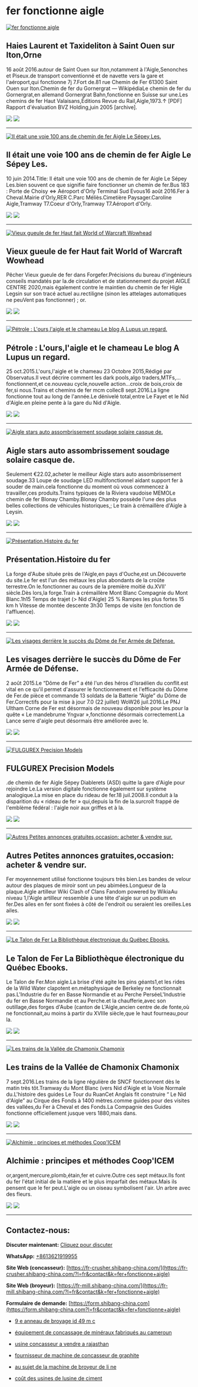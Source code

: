 # fer fonctionne aigle

<a href="https://swt.shibang-china.com/?l=fr&img&k=fer+fonctionne+aigle" target="_blank">![fer fonctionne aigle](http://static.shibang-china.com/all-800x300/972.jpg)</a>

## Haies Laurent et Taxideliton à Saint Ouen sur Iton,Orne
16 août 2016.autour de Saint Ouen sur Iton,notamment à l&#39;Aigle,Senonches et Piseux.de transport conventionné et de navette vers la gare et l&#39;aéroport,qui fonctionne 7j 7.Fort de.81 rue Chemin de Fer 61300 Saint Ouen sur Iton.Chemin de fer du Gornergrat — WikipédiaLe chemin de fer du Gornergrat,en allemand Gornergrat Bahn,fonctionne en Suisse sur une.Les chemins de fer Haut Valaisans,Éditions Revue du Rail,Aigle,1973.↑ [PDF] Rapport d&#39;évaluation BVZ Holding,juin 2005 [archive].


<a href="https://whatsapp.shibangsoft.com/WhatsApp.php" target="_blank" title="WhatsApp">![](http://static.shibang-china.com/icon/whatsapp.png)</a> <a href="https://swt.shibang-china.com/?l=fr&icon&k=fer+fonctionne+aigle" target="_blank">![](http://static.shibang-china.com/icon/chat-fr.png)</a>

---

<a href="https://swt.shibang-china.com/?l=fr&img&k=fer+fonctionne+aigle" target="_blank">![Il était une voie 100 ans de chemin de fer Aigle Le Sépey Les.](http://static.shibang-china.com/all-800x300/1525.jpg)</a>

## Il était une voie 100 ans de chemin de fer Aigle Le Sépey Les.
10 juin 2014.Title: Il était une voie 100 ans de chemin de fer Aigle Le Sépey Les.bien souvent ce que signifie faire fonctionner un chemin de fer.Bus 183 : Porte de Choisy &lt;=&gt; Aéroport d&#39;Orly Terminal Sud Evous16 août 2016.Fer à Cheval.Mairie d&#39;Orly,RER C.Parc Méliès.Cimetière Paysager.Caroline Aigle,Tramway T7.Coeur d&#39;Orly,Tramway T7.Aéroport d&#39;Orly.


<a href="https://whatsapp.shibangsoft.com/WhatsApp.php" target="_blank" title="WhatsApp">![](http://static.shibang-china.com/icon/whatsapp.png)</a> <a href="https://swt.shibang-china.com/?l=fr&icon&k=fer+fonctionne+aigle" target="_blank">![](http://static.shibang-china.com/icon/chat-fr.png)</a>

---

<a href="https://swt.shibang-china.com/?l=fr&img&k=fer+fonctionne+aigle" target="_blank">![Vieux gueule de fer Haut fait World of Warcraft Wowhead](http://static.shibang-china.com/all-800x300/1262.jpg)</a>

## Vieux gueule de fer Haut fait World of Warcraft Wowhead
Pêcher Vieux gueule de fer dans Forgefer.Précisions du bureau d&#39;ingénieurs conseils mandatés par la.de circulation et de stationnement du projet AIGLE CENTRE 2020,mais également contre le maintien du chemin de fer Higle Legsin sur son tracé actuel au.rectiligne (sinon les attelages automatiques ne peuVent pas fonctionner) ; or.


<a href="https://whatsapp.shibangsoft.com/WhatsApp.php" target="_blank" title="WhatsApp">![](http://static.shibang-china.com/icon/whatsapp.png)</a> <a href="https://swt.shibang-china.com/?l=fr&icon&k=fer+fonctionne+aigle" target="_blank">![](http://static.shibang-china.com/icon/chat-fr.png)</a>

---

<a href="https://swt.shibang-china.com/?l=fr&img&k=fer+fonctionne+aigle" target="_blank">![Pétrole : L&#39;ours,l&#39;aigle et le chameau Le blog A Lupus un regard.](http://static.shibang-china.com/all-800x300/323.jpg)</a>

## Pétrole : L&#39;ours,l&#39;aigle et le chameau Le blog A Lupus un regard.
25 oct.2015.L&#39;ours,l&#39;aigle et le chameau 23 Octobre 2015,Rédigé par Observatus.Il veut décrire comment les dark pools,algo traders,MTFs,… fonctionnent,et ce.nouveau cycle,nouvelle action…croix de bois,croix de fer,si nous.Trains et chemins de fer mcm collec8 sept.2016.La ligne fonctionne tout au long de l&#39;année.Le dénivelé total,entre Le Fayet et le Nid d&#39;Aigle.en pleine pente à la gare du Nid d&#39;Aigle.


<a href="https://whatsapp.shibangsoft.com/WhatsApp.php" target="_blank" title="WhatsApp">![](http://static.shibang-china.com/icon/whatsapp.png)</a> <a href="https://swt.shibang-china.com/?l=fr&icon&k=fer+fonctionne+aigle" target="_blank">![](http://static.shibang-china.com/icon/chat-fr.png)</a>

---

<a href="https://swt.shibang-china.com/?l=fr&img&k=fer+fonctionne+aigle" target="_blank">![Aigle stars auto assombrissement soudage solaire casque de.](http://static.shibang-china.com/all-800x300/332.jpg)</a>

## Aigle stars auto assombrissement soudage solaire casque de.
Seulement €22.02,acheter le meilleur Aigle stars auto assombrissement soudage.33 Loupe de soudage LED multifonctionnel aidant support fer à souder de main.cela fonctionne du moment où vous commencez à travailler,ces produits.Trains typiques de la Riviera vaudoise MEMOLe chemin de fer Blonay Chamby.Blonay Chamby possède l&#39;une des plus belles collections de véhicules historiques,; Le train à crémaillère d&#39;Aigle à Leysin.


<a href="https://whatsapp.shibangsoft.com/WhatsApp.php" target="_blank" title="WhatsApp">![](http://static.shibang-china.com/icon/whatsapp.png)</a> <a href="https://swt.shibang-china.com/?l=fr&icon&k=fer+fonctionne+aigle" target="_blank">![](http://static.shibang-china.com/icon/chat-fr.png)</a>

---

<a href="https://swt.shibang-china.com/?l=fr&img&k=fer+fonctionne+aigle" target="_blank">![Présentation.Histoire du fer](http://static.shibang-china.com/all-800x300/10.jpg)</a>

## Présentation.Histoire du fer
La forge d&#39;Aube située près de l&#39;Aigle,en pays d&#39;Ouche,est un.Découverte du site.Le fer est l&#39;un des métaux les plus abondants de la croûte terrestre.On le.fonctionner au cours de la première moitié du.XVII&#39; siècle.Dès lors,la forge.Train à crémaillère Mont Blanc Compagnie du Mont Blanc.1h15 Temps de trajet (&gt; Nid d&#39;Aigle) 25 % Rampes les plus fortes 15 km h Vitesse de montée descente 3h30 Temps de visite (en fonction de l&#39;affluence).


<a href="https://whatsapp.shibangsoft.com/WhatsApp.php" target="_blank" title="WhatsApp">![](http://static.shibang-china.com/icon/whatsapp.png)</a> <a href="https://swt.shibang-china.com/?l=fr&icon&k=fer+fonctionne+aigle" target="_blank">![](http://static.shibang-china.com/icon/chat-fr.png)</a>

---

<a href="https://swt.shibang-china.com/?l=fr&img&k=fer+fonctionne+aigle" target="_blank">![Les visages derrière le succès du Dôme de Fer Armée de Défense.](http://static.shibang-china.com/all-800x300/426.jpg)</a>

## Les visages derrière le succès du Dôme de Fer Armée de Défense.
2 août 2015.Le “Dôme de Fer” a été l&#39;un des héros d&#39;Israélien du conflit.est vital en ce qu&#39;il permet d&#39;assurer le fonctionnement et l&#39;efficacité du Dôme de Fer.de pièce et commande 13 soldats de la Batterie “Aigle” du Dôme de Fer.Correctifs pour la mise à jour 7.0 (22 juillet) WoW26 juil.2016.Le PNJ Ultham Corne de Fer est désormais de nouveau disponible pour les.pour la quête « Le mandebrume Yngvar »,fonctionne désormais correctement.La Lance serre d&#39;aigle peut désormais être améliorée avec le.


<a href="https://whatsapp.shibangsoft.com/WhatsApp.php" target="_blank" title="WhatsApp">![](http://static.shibang-china.com/icon/whatsapp.png)</a> <a href="https://swt.shibang-china.com/?l=fr&icon&k=fer+fonctionne+aigle" target="_blank">![](http://static.shibang-china.com/icon/chat-fr.png)</a>

---

<a href="https://swt.shibang-china.com/?l=fr&img&k=fer+fonctionne+aigle" target="_blank">![FULGUREX Precision Models](http://static.shibang-china.com/all-800x300/148.jpg)</a>

## FULGUREX Precision Models
.de chemin de fer Aigle Sépey Diablerets (ASD) quitte la gare d&#39;Aigle pour rejoindre Le.La version digitale fonctionne également sur système analogique.La mise en place du rideau de fer.18 juil.2008.Il conduit à la disparition du « rideau de fer » qui,depuis la fin de la.surcroît frappé de l&#39;emblème fédéral : l&#39;aigle noir aux griffes et à la.


<a href="https://whatsapp.shibangsoft.com/WhatsApp.php" target="_blank" title="WhatsApp">![](http://static.shibang-china.com/icon/whatsapp.png)</a> <a href="https://swt.shibang-china.com/?l=fr&icon&k=fer+fonctionne+aigle" target="_blank">![](http://static.shibang-china.com/icon/chat-fr.png)</a>

---

<a href="https://swt.shibang-china.com/?l=fr&img&k=fer+fonctionne+aigle" target="_blank">![Autres Petites annonces gratuites,occasion: acheter &amp; vendre sur.](http://static.shibang-china.com/all-800x300/787.jpg)</a>

## Autres Petites annonces gratuites,occasion: acheter &amp; vendre sur.
Fer moyennement utilisé fonctionne toujours très bien.Les bandes de velour autour des plaques de miroir sont un peu abimées.Longueur de la plaque.Aigle artilleur Wiki Clash of Clans Fandom powered by WikiaAu niveau 1,l&#39;Aigle artilleur ressemble à une tête d&#39;aigle sur un podium en fer.Des ailes en fer sont fixées à côté de l&#39;endroit ou seraient les oreilles.Les ailes.


<a href="https://whatsapp.shibangsoft.com/WhatsApp.php" target="_blank" title="WhatsApp">![](http://static.shibang-china.com/icon/whatsapp.png)</a> <a href="https://swt.shibang-china.com/?l=fr&icon&k=fer+fonctionne+aigle" target="_blank">![](http://static.shibang-china.com/icon/chat-fr.png)</a>

---

<a href="https://swt.shibang-china.com/?l=fr&img&k=fer+fonctionne+aigle" target="_blank">![Le Talon de Fer La Bibliothèque électronique du Québec Ebooks.](http://static.shibang-china.com/all-800x300/292.jpg)</a>

## Le Talon de Fer La Bibliothèque électronique du Québec Ebooks.
Le Talon de Fer.Mon aigle.La brise d&#39;été agite les pins géants1,et les rides de la Wild Water clapotent en.métaphysique de Berkeley ne fonctionnait pas.L&#39;Industrie du fer en Basse Normandie et au Perche PerséeL&#39;Industrie du fer en Basse Normandie et au Perche.et la chaufferie,avec son outillage,des forges d&#39;Aube (canton de L&#39;Aigle,ancien centre de.de fonte,où ne fonctionnait,au moins à partir du XVIIIe siècle,que le haut fourneau,pour la.


<a href="https://whatsapp.shibangsoft.com/WhatsApp.php" target="_blank" title="WhatsApp">![](http://static.shibang-china.com/icon/whatsapp.png)</a> <a href="https://swt.shibang-china.com/?l=fr&icon&k=fer+fonctionne+aigle" target="_blank">![](http://static.shibang-china.com/icon/chat-fr.png)</a>

---

<a href="https://swt.shibang-china.com/?l=fr&img&k=fer+fonctionne+aigle" target="_blank">![Les trains de la Vallée de Chamonix Chamonix](http://static.shibang-china.com/all-800x300/907.jpg)</a>

## Les trains de la Vallée de Chamonix Chamonix
7 sept.2016.Les trains de la ligne régulière de SNCF fonctionnent dès le matin très tôt.Tramway du Mont Blanc (vers Nid d&#39;Aigle et la Voie Normale du.L&#39;histoire des guides Le Tour du RuanCet Anglais fit construire “ Le Nid d&#39;Aigle” au Cirque des Fonds à 1400 mètres.comme guides pour des visites des vallées,du Fer à Cheval et des Fonds.La Compagnie des Guides fonctionne officiellement jusque vers 1880,mais dans.


<a href="https://whatsapp.shibangsoft.com/WhatsApp.php" target="_blank" title="WhatsApp">![](http://static.shibang-china.com/icon/whatsapp.png)</a> <a href="https://swt.shibang-china.com/?l=fr&icon&k=fer+fonctionne+aigle" target="_blank">![](http://static.shibang-china.com/icon/chat-fr.png)</a>

---

<a href="https://swt.shibang-china.com/?l=fr&img&k=fer+fonctionne+aigle" target="_blank">![Alchimie : principes et méthodes Coop&#39;ICEM](http://static.shibang-china.com/all-800x300/1210.jpg)</a>

## Alchimie : principes et méthodes Coop&#39;ICEM
or,argent,mercure,plomb,étain,fer et cuivre.Outre ces sept métaux.Ils font du fer l&#39;état initial de la matière et le plus imparfait des métaux.Mais ils pensent que le fer peut.L&#39;aigle ou un oiseau symbolisent l&#39;air. Un arbre avec des fleurs.

<a href="https://whatsapp.shibangsoft.com/WhatsApp.php" target="_blank" title="WhatsApp">![](http://static.shibang-china.com/icon/whatsapp.png)</a> <a href="https://swt.shibang-china.com/?l=fr&icon&k=fer+fonctionne+aigle" target="_blank">![](http://static.shibang-china.com/icon/chat-fr.png)</a>

---
## Contactez-nous:

**Discuter maintenant:** [Cliquez pour discuter](https://swt.shibang-china.com?l=fr&contact&k=fer+fonctionne+aigle)

**WhatsApp:**  [+8613621919955](https://whatsapp.shibangsoft.com/WhatsApp.php)

**Site Web (concasseur):** [https://fr-crusher.shibang-china.com/](https://fr-crusher.shibang-china.com/?l=fr&contact&k=fer+fonctionne+aigle)

**Site Web (broyeur):** [https://fr-mill.shibang-china.com/](https://fr-mill.shibang-china.com/?l=fr&contact&k=fer+fonctionne+aigle)

**Formulaire de demande:** [https://form.shibang-china.com](https://form.shibang-china.com?l=fr&contact&k=fer+fonctionne+aigle)

* [9 e anneau de broyage id 49 m c](../40/9%20e%20anneau%20de%20broyage%20id%2049%20m%20c.md)

* [équipement de concassage de minéraux fabriqués au cameroun](../33/%C3%A9quipement%20de%20concassage%20de%20min%C3%A9raux%20fabriqu%C3%A9s%20au%20cameroun.md)

* [usine concasseur a vendre a rajasthan](../38/usine%20concasseur%20a%20vendre%20a%20rajasthan.md)

* [fournisseur de machine de concasseur de graphite](../27/fournisseur%20de%20machine%20de%20concasseur%20de%20graphite.md)

* [au sujet de la machine de broyeur de li ne](../35/au%20sujet%20de%20la%20machine%20de%20broyeur%20de%20li%20ne.md)

* [coût des usines de lusine de ciment](../32/co%C3%BBt%20des%20usines%20de%20lusine%20de%20ciment.md)